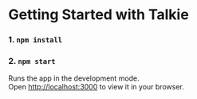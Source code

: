 # Getting Started with Talkie


### **1.** `npm install`
### **2.** `npm start`

Runs the app in the development mode.\
Open [http://localhost:3000](http://localhost:3000) to view it in your browser.
